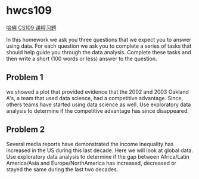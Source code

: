 # hwcs109
[哈佛 CS109 课程习题](https://nbviewer.jupyter.org/github/cs109/2014/blob/master/homework/HW1.ipynb)

In this homework we ask you three questions that we expect you to answer using data. For each question we ask you to complete a series of tasks that should help guide you through the data analysis. Complete these tasks and then write a short (100 words or less) answer to the question.

## Problem 1
we showed a plot that provided evidence that the 2002 and 2003 Oakland A's, a team that used data science, had a competitive advantage. Since, others teams have started using data science as well. Use exploratory data analysis to determine if the competitive advantage has since disappeared.
## Problem 2
Several media reports have demonstrated the income inequality has increased in the US during this last decade. Here we will look at global data. Use exploratory data analysis to determine if the gap between Africa/Latin America/Asia and Europe/NorthAmerica has increased, decreased or stayed the same during the last two decades.
